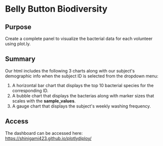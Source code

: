 # Belly Button Biodiversity
## Purpose
Create a complete panel to visualize the bacterial data for each volunteer using plot.ly.

## Summary
Our html includes the following 3 charts along with our subject's demographic info when the subject ID is selected from the dropdown menu:
1. A horizontal bar chart that displays the top 10 bacterial species for the corresponding ID.
2. A bubble chart that displays the bacterias along with marker sizes that scales with the **sample_values**.
3. A gauge chart that displays the subject's weekly washing frequency.


## Access
The dashboard can be accessed here: https://shinigami423.github.io/plotlydiploy/